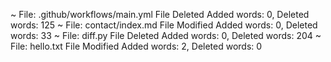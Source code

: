 ~ File: .github/workflows/main.yml
	File Deleted
	Added words: 0, Deleted words: 125
~ File: contact/index.md
	File Modified
	Added words: 0, Deleted words: 33
~ File: diff.py
	File Deleted
	Added words: 0, Deleted words: 204
~ File: hello.txt
	File Modified
	Added words: 2, Deleted words: 0

